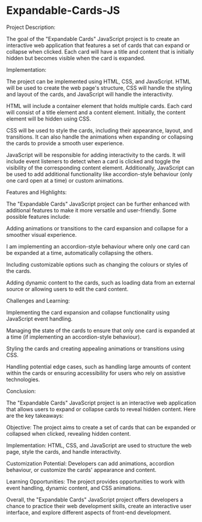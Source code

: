 # Expandable-Cards-JS
Project Description:

The goal of the "Expandable Cards" JavaScript project is to create an interactive web application that features a set of cards that can expand or collapse when clicked. Each card will have a title and content that is initially hidden but becomes visible when the card is expanded.

Implementation:

The project can be implemented using HTML, CSS, and JavaScript. HTML will be used to create the web page's structure, CSS will handle the styling and layout of the cards, and JavaScript will handle the interactivity.

HTML will include a container element that holds multiple cards. Each card will consist of a title element and a content element. Initially, the content element will be hidden using CSS.

CSS will be used to style the cards, including their appearance, layout, and transitions. It can also handle the animations when expanding or collapsing the cards to provide a smooth user experience.

JavaScript will be responsible for adding interactivity to the cards. It will include event listeners to detect when a card is clicked and toggle the visibility of the corresponding content element. Additionally, JavaScript can be used to add additional functionality like accordion-style behaviour (only one card open at a time) or custom animations.

Features and Highlights:

The "Expandable Cards" JavaScript project can be further enhanced with additional features to make it more versatile and user-friendly. Some possible features include:

Adding animations or transitions to the card expansion and collapse for a smoother visual experience.

I am implementing an accordion-style behaviour where only one card can be expanded at a time, automatically collapsing the others.

Including customizable options such as changing the colours or styles of the cards.

Adding dynamic content to the cards, such as loading data from an external source or allowing users to edit the card content.

Challenges and Learning:

Implementing the card expansion and collapse functionality using JavaScript event handling.

Managing the state of the cards to ensure that only one card is expanded at a time (if implementing an accordion-style behaviour).

Styling the cards and creating appealing animations or transitions using CSS.

Handling potential edge cases, such as handling large amounts of content within the cards or ensuring accessibility for users who rely on assistive technologies.

Conclusion:

The "Expandable Cards" JavaScript project is an interactive web application that allows users to expand or collapse cards to reveal hidden content. Here are the key takeaways:

Objective: The project aims to create a set of cards that can be expanded or collapsed when clicked, revealing hidden content.

Implementation: HTML, CSS, and JavaScript are used to structure the web page, style the cards, and handle interactivity.

Customization Potential: Developers can add animations, accordion behaviour, or customize the cards' appearance and content.

Learning Opportunities: The project provides opportunities to work with event handling, dynamic content, and CSS animations.

Overall, the "Expandable Cards" JavaScript project offers developers a chance to practice their web development skills, create an interactive user interface, and explore different aspects of front-end development.
